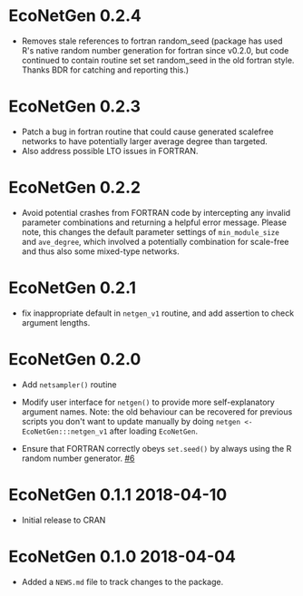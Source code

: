 # EcoNetGen 0.2.4

* Removes stale references to fortran random_seed (package has used R's native 
  random number generation for fortran since v0.2.0, but code continued to 
  contain routine set set random_seed in the old fortran style. Thanks BDR
  for catching and reporting this.)

# EcoNetGen 0.2.3

* Patch a bug in fortran routine that could cause generated scalefree networks to have potentially larger average degree than targeted.
* Also address possible LTO issues in FORTRAN.

# EcoNetGen 0.2.2

* Avoid potential crashes from FORTRAN code by intercepting any
  invalid parameter combinations and returning a helpful error message.
  Please note, this changes the default parameter settings of `min_module_size`
  and `ave_degree`, which involved a potentially combination for scale-free
  and thus also some mixed-type networks.  
  
  
  
  

# EcoNetGen 0.2.1

* fix inappropriate default in `netgen_v1` routine, and add assertion to check argument lengths.

# EcoNetGen 0.2.0

* Add `netsampler()` routine

* Modify user interface for `netgen()` to provide more self-explanatory argument names. Note: the 
  old behaviour can be recovered for previous scripts you don't want to update manually by doing 
  `netgen <- EcoNetGen:::netgen_v1` after loading `EcoNetGen`.
  
* Ensure that FORTRAN correctly obeys `set.seed()` by always using the R random number generator. [#6](https://github.com/cboettig/EcoNetGen/issues/6)

# EcoNetGen 0.1.1 2018-04-10

* Initial release to CRAN

# EcoNetGen 0.1.0 2018-04-04

* Added a `NEWS.md` file to track changes to the package.



